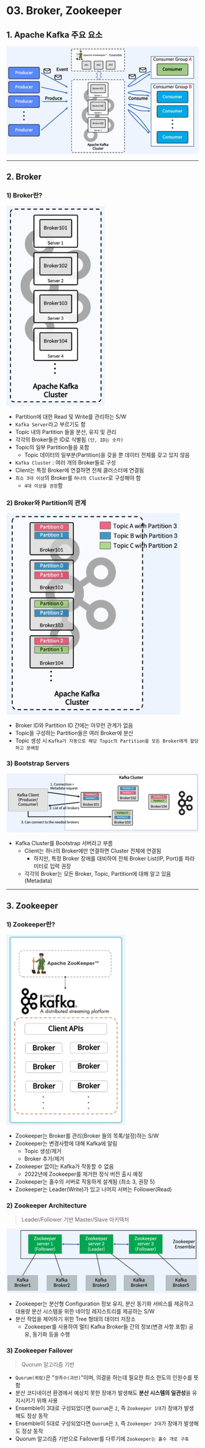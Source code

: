 # 03. Broker, Zookeeper

## 1. Apache Kafka 주요 요소

![Kafka 구성 요소](../img/part1/03_01_Kafka_Cluster.PNG "Kafka 구성 요소")

---

## 2. Broker

### 1) Broker란?

![Broker](../img/part1/03_02_Broker.PNG "Broker")

- Partition에 대한 Read 및 Write를 관리하는 S/W
- `Kafka Server`라고 부르기도 함
- Topic 내의 Partition 들을 분산, 유지 및 관리
- 각각의 Broker들은 ID로 식별됨 `(단, ID는 숫자)`
- Topic의 일부 Partition들을 포함
  - Topic 데이터의 일부분(Partition)을 갖을 뿐 데이터 전체를 갖고 있지 않음
- `Kafka Cluster` : 여러 개의 Broker들로 구성
- Client는 특정 Broker에 연결하면 전체 클러스터에 연결됨
- `최소 3대 이상`의 Broker를 `하나의 Cluster`로 구성해야 함
  - `4대 이상을 권장`함

### 2) Broker와 Partition의 관계

![Broker ID와 Partition ID는 관계 없음](../img/part1/03_03_Broker&Partition.PNG "Broker ID와 Partition ID는 관계 없음")

- Broker ID와 Partition ID 간에는 아무런 관계가 없음
- Topic을 구성하는 Partition들은 여러 Broker에 분산
- Topic 생성 시 `Kafka가 자동으로 해당 Topic의 Partition을 모든 Broker에게 할당하고 분배함`

### 3) Bootstrap Servers

![Client와 Kafka Cluster 연결](../img/part1/03_04_Kafka_Connect.PNG "Client와 Kafka Cluster 연결")

- Kafka Cluster를 Bootstrap 서버라고 부름
  - Client는 하나의 Broker에만 연결하면 Cluster 전체에 연결됨
    - 하지만, 특정 Broker 장애를 대비하여 전체 Broker List(IP, Port)를 파라미터로 입력 권장
  - 각각의 Broker는 모든 Broker, Topic, Partition에 대해 알고 있음(Metadata)

---

## 3. Zookeeper

### 1) Zookeeper란?

![Zookeeper](../img/part1/03_05_Zookeeper.PNG "Zookeeper")

- Zookeeper는 Broker를 관리(Broker 들의 목록/설정)하는 S/W
- Zookeeper는 변경사항에 대해 Kafka에 알림
  - Topic 생성/제거
  - Broker 추가/제거
- Zookeeper 없이는 Kafka가 작동할 수 없음
  - 2022년에 Zookeeper를 제거한 정식 버전 출시 예정
- Zookeeper는 홀수의 서버로 작동하게 설계됨 (최소 3, 권장 5)
- Zookeeper는 Leader(Write)가 있고 나머지 서버는 Follower(Read)

### 2) Zookeeper Architecture

> Leader/Follower 기반 Master/Slave 아키텍처

![Zookeeper Ensemble](../img/part1/03_06_Zookeeper_Ensemble.PNG "Zookeeper Ensemble")

- Zookeeper는 분산형 Configuration 정보 유지, 분산 동기화 서비스를 제공하고 대용량 분산 시스템을 위한 네이밍 레지스트리를 제공하는 S/W
- 분산 작업을 제어하기 위한 Tree 형태의 데이터 저장소
  - Zookeeper를 사용하여 멀티 Kafka Broker들 간의 정보(변경 사항 포함) 공유, 동기화 등을 수행

### 3) Zookeeper Failover

> Quorum 알고리즘 기반

- `Quorum(쿼럼)`은 "`정족수(과반)`"이며, 의결을 하는데 필요한 최소 한도의 인원수를 뜻함
- 분산 코디네이션 환경에서 예상치 못한 장애가 발생해도 **분산 시스템의 일관성**을 유지시키기 위해 사용
- Ensemble이 3대로 구성되었다면 `Quorum`은 `2`, 즉 `Zookeeper 1대`가 장애가 발생해도 정상 동작
- Ensemble이 5대로 구성되었다면 `Quorum`은 `3`, 즉 `Zookeeper 2대`가 장애가 발생해도 정상 동작
- Quorum 알고리즘 기반으로 Failover를 다루기에 `Zookeeper는 홀수 개로 구축`
